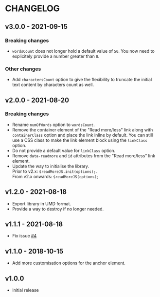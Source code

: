 # CHANGELOG

## v3.0.0 - 2021-09-15
### Breaking changes
- `wordsCount` does not longer hold a default value of `50`. You now need to explicitely provide a number greater than `0`.

### Other changes
- Add `charactersCount` option to give the flexibility to truncate the initial text content by characters count as well.

## v2.0.0 - 2021-08-20

### Breaking changes
- Rename `numOfWords` option to `wordsCount`.
- Remove the container element of the "Read more/less" link along with `containerClass` option and place the link inline by default. You can still use a CSS class to make the link element block using the `linkClass` option.
- Do not provide a default value for `linkClass` option.
- Remove `data-readmore` and `id` attributes from the "Read more/less" link element.
- Update the way to initialise the library.  
  Prior to v2.x: `$readMoreJS.init(options);`.  
  From v2.x onwards: `$readMoreJS(options);`

## v1.2.0 - 2021-08-18
- Export library in UMD format.
- Provide a way to destroy if no longer needed.

## v1.1.1 - 2021-08-18
- Fix issue [#4](https://github.com/georapbox/ReadMore.js/issues/4)

## v1.1.0 - 2018-10-15
- Add more customisation options for the anchor element.

## v1.0.0
- Initial release

